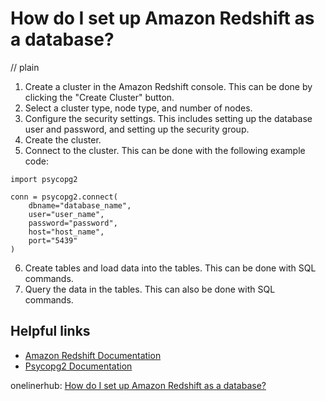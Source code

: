 # How do I set up Amazon Redshift as a database?
// plain

1. Create a cluster in the Amazon Redshift console. This can be done by clicking the "Create Cluster" button.
2. Select a cluster type, node type, and number of nodes.
3. Configure the security settings. This includes setting up the database user and password, and setting up the security group.
4. Create the cluster.
5. Connect to the cluster. This can be done with the following example code:
```
import psycopg2

conn = psycopg2.connect(
    dbname="database_name",
    user="user_name",
    password="password",
    host="host_name",
    port="5439"
)
```
6. Create tables and load data into the tables. This can be done with SQL commands.
7. Query the data in the tables. This can also be done with SQL commands.

## Helpful links
- [Amazon Redshift Documentation](https://docs.aws.amazon.com/redshift/latest/gsg/getting-started.html)
- [Psycopg2 Documentation](http://initd.org/psycopg/docs/)

onelinerhub: [How do I set up Amazon Redshift as a database?](https://onelinerhub.com/amazon-redshift/how-do-i-set-up-amazon-redshift-as-a-database)